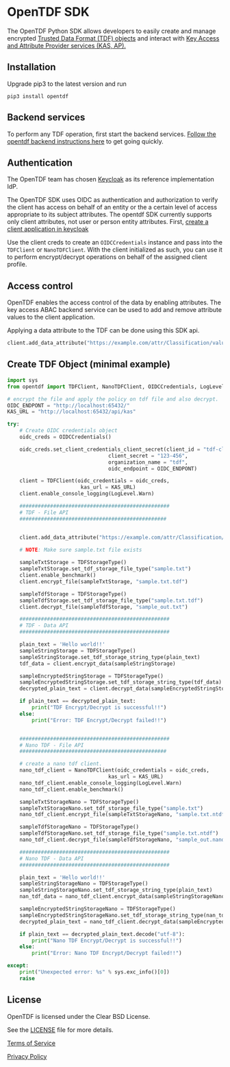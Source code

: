 # OpenTDF SDK

The OpenTDF Python SDK allows developers to easily create and manage encrypted [Trusted Data Format (TDF) objects](https://github.com/opentdf/spec) and interact with [Key Access and Attribute Provider services (KAS, AP).](https://github.com/opentdf/spec/tree/main/protocol)

## Installation

Upgrade pip3 to the latest version and run

```shell
pip3 install opentdf
```

## Backend services

To perform any TDF operation, first start the backend services. [Follow the opentdf backend instructions here](https://github.com//opentdf/documentation/tree/main//quickstart) to get going quickly.

## Authentication 

The OpenTDF team has chosen [Keycloak](https://www.keycloak.org) as its reference implementation IdP.

The OpenTDF SDK uses OIDC as authentication and authorization to verify the client has access on behalf of an entity or the a certain level of access appropriate to its subject attributes. The opentdf SDK currently supports only client attributes, not user or person entity attributes. First, [create a client application in keycloak](https://www.keycloak.org/docs/latest/authorization_services/#_resource_server_create_client)

Use the client creds to create an `OIDCCredentials` instance and pass into the `TDFClient` or `NanoTDFClient`. With the client initialized as such, you can use it  to perform encrypt/decrypt operations on behalf of the assigned client profile.

## Access control

OpenTDF enables the access control of the data by enabling attributes. The key access ABAC backend service can be used to add and remove attribute values to the client application.

Applying a data attribute to the TDF can be done using this SDK api.

```python
client.add_data_attribute("https://example.com/attr/Classification/value/S", "optionalKasUrl")
```


## Create TDF Object (minimal example)

```python
import sys
from opentdf import TDFClient, NanoTDFClient, OIDCCredentials, LogLevel, TDFStorageType

# encrypt the file and apply the policy on tdf file and also decrypt.
OIDC_ENDPONT = "http://localhost:65432/"
KAS_URL = "http://localhost:65432/api/kas"

try:
    # Create OIDC credentials object
    oidc_creds = OIDCCredentials()

    oidc_creds.set_client_credentials_client_secret(client_id = "tdf-client",
                                 client_secret = "123-456",
                                 organization_name = "tdf",
                                 oidc_endpoint = OIDC_ENDPONT)

    client = TDFClient(oidc_credentials = oidc_creds,
                        kas_url = KAS_URL)
    client.enable_console_logging(LogLevel.Warn)

    #################################################
    # TDF - File API
    ################################################


    client.add_data_attribute("https://example.com/attr/Classification/value/S", KAS_URL)

    # NOTE: Make sure sample.txt file exists
    
    sampleTxtStorage = TDFStorageType()
    sampleTxtStorage.set_tdf_storage_file_type("sample.txt")
    client.enable_benchmark()
    client.encrypt_file(sampleTxtStorage, "sample.txt.tdf")

    sampleTdfStorage = TDFStorageType()
    sampleTdfStorage.set_tdf_storage_file_type("sample.txt.tdf")
    client.decrypt_file(sampleTdfStorage, "sample_out.txt")

    #################################################
    # TDF - Data API
    #################################################

    plain_text = 'Hello world!!'
    sampleStringStorage = TDFStorageType()
    sampleStringStorage.set_tdf_storage_string_type(plain_text)
    tdf_data = client.encrypt_data(sampleStringStorage)

    sampleEncryptedStringStorage = TDFStorageType()
    sampleEncryptedStringStorage.set_tdf_storage_string_type(tdf_data)
    decrypted_plain_text = client.decrypt_data(sampleEncryptedStringStorage)

    if plain_text == decrypted_plain_text:
        print("TDF Encrypt/Decrypt is successful!!")
    else:
        print("Error: TDF Encrypt/Decrypt failed!!")


    #################################################
    # Nano TDF - File API
    ################################################

    # create a nano tdf client.
    nano_tdf_client = NanoTDFClient(oidc_credentials = oidc_creds,
                                 kas_url = KAS_URL)
    nano_tdf_client.enable_console_logging(LogLevel.Warn)
    nano_tdf_client.enable_benchmark()

    sampleTxtStorageNano = TDFStorageType()
    sampleTxtStorageNano.set_tdf_storage_file_type("sample.txt")
    nano_tdf_client.encrypt_file(sampleTxtStorageNano, "sample.txt.ntdf")

    sampleTdfStorageNano = TDFStorageType()
    sampleTdfStorageNano.set_tdf_storage_file_type("sample.txt.ntdf")
    nano_tdf_client.decrypt_file(sampleTdfStorageNano, "sample_out.nano.txt")

    #################################################
    # Nano TDF - Data API
    #################################################

    plain_text = 'Hello world!!'
    sampleStringStorageNano = TDFStorageType()
    sampleStringStorageNano.set_tdf_storage_string_type(plain_text)
    nan_tdf_data = nano_tdf_client.encrypt_data(sampleStringStorageNano)

    sampleEncryptedStringStorageNano = TDFStorageType()
    sampleEncryptedStringStorageNano.set_tdf_storage_string_type(nan_tdf_data)
    decrypted_plain_text = nano_tdf_client.decrypt_data(sampleEncryptedStringStorageNano)

    if plain_text == decrypted_plain_text.decode("utf-8"):
        print("Nano TDF Encrypt/Decrypt is successful!!")
    else:
        print("Error: Nano TDF Encrypt/Decrypt failed!!")

except:
    print("Unexpected error: %s" % sys.exc_info()[0])
    raise
```

## License
OpenTDF is licensed under the Clear BSD License.

See the [LICENSE](https://github.com/opentdf/client-cpp/blob/main/LICENSE) file for more details.

[Terms of Service](https://www.virtru.com/terms-of-service/)

[Privacy Policy](https://www.virtru.com/privacy-policy/)
